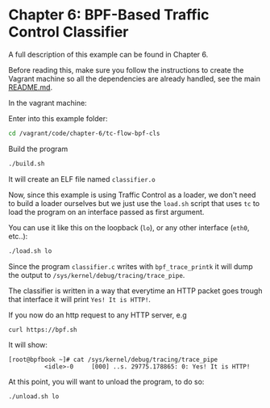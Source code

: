 # Chapter 6: BPF-Based Traffic Control Classifier

A full description of this example can be found in Chapter 6.

Before reading this, make sure you follow the instructions to create the  Vagrant machine so all the dependencies are already handled, see the main [README.md](/README.md).

In the vagrant machine:

Enter into this example folder:

```bash
cd /vagrant/code/chapter-6/tc-flow-bpf-cls
```

Build the program

```bash
./build.sh
```

It will create an ELF file named `classifier.o`

Now, since this example is using Traffic Control as a loader, we don't need to build a loader
ourselves but we just use the `load.sh` script that uses `tc` to load the program on an interface
passed as first argument.

You can use it like this on the loopback (`lo`), or any other interface (`eth0`, etc..):

```bash
./load.sh lo
```

Since the program `classifier.c` writes with `bpf_trace_printk` it will dump the output to `/sys/kernel/debug/tracing/trace_pipe`.

The classifier is written in a way that everytime an HTTP packet goes trough that interface it will print `Yes! It is HTTP!`.

If you now do an http request to any HTTP server, e.g

```bash
curl https://bpf.sh
```

It will show:

```
[root@bpfbook ~]# cat /sys/kernel/debug/tracing/trace_pipe
          <idle>-0     [000] ..s. 29775.178865: 0: Yes! It is HTTP!
```


At this point, you will want to unload the program, to do so:

```bash
./unload.sh lo
```

